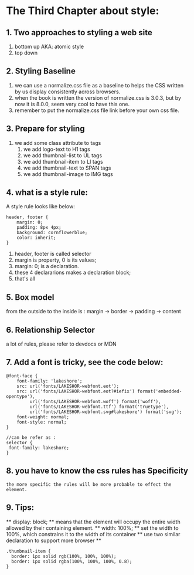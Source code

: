 The Third Chapter about style:
====

## 1. Two approaches to styling a web site

1. bottom up AKA: atomic style
2. top down

## 2. Styling Baseline

1. we can use a normalize.css file as a baseline to helps the CSS written by us display consistently across browsers.
2. when the book is written the version of normalize.css is 3.0.3, but by now it is 8.0.0, seem very cool to have this one.
3. remember to put the normalize.css file link before your own css file.


## 3. Prepare for styling 
1. we add some class attribute to tags
	1. we add logo-text to H1 tags
	2. we add thumbnail-list to UL tags
	3. we add thumbnail-item to LI tags
	4. we add thumbnail-text to SPAN tags
	5. we add thumbnail-image to IMG tags
	
## 4. what is a style rule:

A style rule looks like below:

```
header, footer {
	margin: 0;
	padding: 8px 4px;
	background: cornflowerblue;
	color: inherit;
}
```

1. header, footer is called selector
2. margin is property, 0 is its values;
3. margin: 0; is a declaration.
4. these 4 declararions makes a declaration block;
5. that's all

## 5. Box model

from the outside to the inside is : margin -> border -> padding -> content

## 6. Relationship Selector
a lot of rules, please refer to devdocs or MDN


## 7. Add a font is tricky, see the code below:
```
@font-face {
    font-family: 'lakeshore';
    src: url('fonts/LAKESHOR-webfont.eot');
    src: url('fonts/LAKESHOR-webfont.eot?#iefix') format('embedded-opentype'),
		 url('fonts/LAKESHOR-webfont.woff') format('woff'),
		 url('fonts/LAKESHOR-webfont.ttf') format('truetype'),
		 url('fonts/LAKESHOR-webfont.svg#lakeshore') format('svg');
    font-weight: normal;
    font-style: normal;
}

//can be refer as :
selector {
 font-family: lakeshore;
}
```


## 8. you have to know the css rules has Specificity

	the more specific the rules will be more probable to effect the element.


## 9. Tips:

** display: block; ** means that the element will occupy the entire width allowed by their containing element.
** width: 100%; ** set the width to 100%, which constrains it to the width of its container
** use two similar declaration to support more browser **

```
.thumbnail-item {
  border: 1px solid rgb(100%, 100%, 100%);
  border: 1px solid rgba(100%, 100%, 100%, 0.8);
}
```